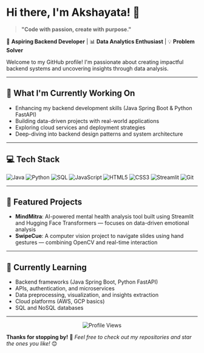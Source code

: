 # Hi there, I'm Akshayata! 👋

> **"Code with passion, create with purpose."**

🚀 **Aspiring Backend Developer** | 📊 **Data Analytics Enthusiast** | 💡 **Problem Solver**

Welcome to my GitHub profile! I'm passionate about creating impactful backend systems and uncovering insights through data analysis.

---

## 🔭 What I'm Currently Working On
- Enhancing my backend development skills (Java Spring Boot & Python FastAPI)
- Building data-driven projects with real-world applications
- Exploring cloud services and deployment strategies
- Deep-diving into backend design patterns and system architecture

---

## 💻 Tech Stack  
![Java](https://img.shields.io/badge/-Java-007396?style=flat-square&logo=java&logoColor=white)
![Python](https://img.shields.io/badge/-Python-3776AB?style=flat-square&logo=python&logoColor=white)
![SQL](https://img.shields.io/badge/-SQL-4479A1?style=flat-square&logo=mysql&logoColor=white)
![JavaScript](https://img.shields.io/badge/-JavaScript-F7DF1E?style=flat-square&logo=javascript&logoColor=black)
![HTML5](https://img.shields.io/badge/-HTML5-E34F26?style=flat-square&logo=html5&logoColor=white)
![CSS3](https://img.shields.io/badge/-CSS3-1572B6?style=flat-square&logo=css3&logoColor=white)
![Streamlit](https://img.shields.io/badge/-Streamlit-FF4B4B?style=flat-square&logo=streamlit&logoColor=white)
![Git](https://img.shields.io/badge/-Git-F05032?style=flat-square&logo=git&logoColor=white)

---

## 🌟 Featured Projects
- **MindMitra**: AI-powered mental health analysis tool built using Streamlit and Hugging Face Transformers — focuses on data-driven emotional analysis  
- **SwipeCue**: A computer vision project to navigate slides using hand gestures — combining OpenCV and real-time interaction

---

## 🌱 Currently Learning
- Backend frameworks (Java Spring Boot, Python FastAPI)
- APIs, authentication, and microservices
- Data preprocessing, visualization, and insights extraction
- Cloud platforms (AWS, GCP basics)
- SQL and NoSQL databases

---

<div align="center">
  <img src="https://komarev.com/ghpvc/?username=Akshayata101&color=blueviolet&style=flat-square&label=Profile+Views" alt="Profile Views" />
</div>

**Thanks for stopping by!** 🌟 *Feel free to check out my repositories and star the ones you like!* 😊
